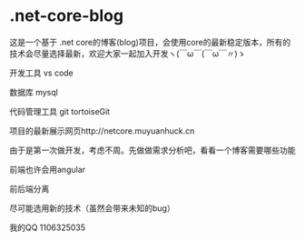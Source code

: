 # .net-core-blog
这是一个基于 .net core的博客(blog)项目，会使用core的最新稳定版本，所有的技术会尽量选择最新，欢迎大家一起加入开发ヽ(￣ω￣(￣ω￣〃)ゝ

开发工具 vs code

数据库 mysql

代码管理工具 git    tortoiseGit

项目的最新展示网页http://netcore.muyuanhuck.cn

由于是第一次做开发，考虑不周。先做做需求分析吧，看看一个博客需要哪些功能

前端也许会用angular


前后端分离

尽可能选用新的技术（虽然会带来未知的bug）

我的QQ 1106325035
